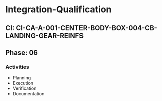 # Integration-Qualification

## CI: CI-CA-A-001-CENTER-BODY-BOX-004-CB-LANDING-GEAR-REINFS
## Phase: 06

### Activities
- Planning
- Execution
- Verification
- Documentation
